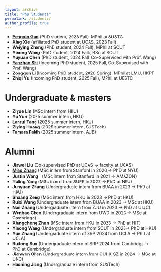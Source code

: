 ```yaml
---
layout: archive
title: "PhD Students"
permalink: /students/
author_profile: true
---
```

- **[Pengxin Guo](https://pengxin-guo.github.io/)** (PhD student, 2023 Fall), MPhil at SUSTC
- **Xing Xie** (affiliated PhD student at UCAS, 2023 Fall)
- **Weiying Zheng** (PhD student, 2024 Fall), MPhil at SCUT
- **Yinong Wang** (PhD student, 2024 Fall), BSc at SCUT
- **Yuyuan Chen** (PhD student, 2024 Fall,  Co-Supervised with Prof. Wang)
- **[Yanzhao Shi](https://yanzhaoshi.github.io/)** (Incoming PhD student, 2025 Fall,  Co-Supervised with Prof. Wang)
- **Zonggen Li** (Incoming PhD student, 2026 Spring), MPhil at LMU, HKPF
- **Zhiqi Yu** (Incoming PhD student, 2025 Fall), MPhil at UESTC

Undergraduate & masters
======
- **Ziyue Lin** (MSc intern from HKU)
- **Yu Yun** (2025 summer intern, HKU)
- **Lanrui Tang** (2025 summer intern, HKU)
- **Ziying Huang** (2025 summer intern, SUSTech)
- **Tamara Fakih** (2025 summer intern, AUB)
  
  
Alumni
======
- **Jiawei Liu** (Co-supervised PhD at UCAS -> faculty at UCAS)
- **[Miao Zhang](https://miaozhng.github.io/)** (MSc intern from Stanford in 2020 -> PhD at NYU)
- **Justin Wang** （MSc intern from Stanford in 2021 -> AMAZON）
- **Yuling Yang** (MSc intern from SUFE in 2022 -> PhD at NEU)
- **Junyuan Zhang** (Undergraduate intern from BUAA in 2023 -> PhD at HKU)
- **Shuang Zeng** (MSc intern from HKU in 2023 -> PhD at HKU)
- **Ruixi Wang** (Undergraduate intern from BUAA in 2023 -> MSc at HKU)
- **Nan Zhang** (Undergraduate intern from ZJU in 2023 -> PhD at UIUC)
- **Wenhao Chen** (Undergraduate intern from UWO in 2023 -> MSc at Cambridge)
- **Xiangcheng Zhan** (MSc intern from HKU in 2023 -> PhD at HIT)
- **Yinong Wang** (Undergraduate intern from SCUT in 2023-> PhD at HKU)
- **Yun Zhang** (Undergraduate intern of SRP 2024 from UCLA -> PhD at UCLA)
- **Ruitong Sun** (Undergraduate intern of SRP 2024 from Cambridge -> PhD at Cambridge)
- **Jianwen Chen** (Undergraduate intern from CUHK-SZ in 2024 -> MSc at UNC)
- **Haoning Jiang** (Undergraduate intern from SUSTech)







